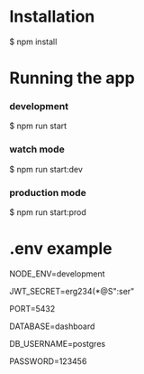 # Installation
$ npm install

# Running the app
### development
$ npm run start

### watch mode
$ npm run start:dev

### production mode
$ npm run start:prod

# .env example
<p>NODE_ENV=development</p>
<p>JWT_SECRET=erg234(*@S":ser"</p>
<p>PORT=5432</p>
<p>DATABASE=dashboard</p>
<p>DB_USERNAME=postgres</p>
<p>PASSWORD=123456</p>
